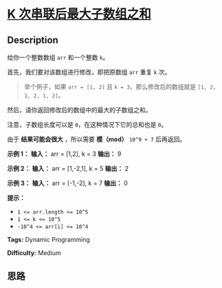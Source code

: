 # [K 次串联后最大子数组之和][title]

## Description

给你一个整数数组 `arr` 和一个整数 `k`。

首先，我们要对该数组进行修改，即把原数组 `arr` 重复 `k` 次。

> 举个例子，如果 `arr = [1, 2]` 且 `k = 3`，那么修改后的数组就是 `[1, 2, 1, 2, 1, 2]`。

然后，请你返回修改后的数组中的最大的子数组之和。

注意，子数组长度可以是 `0`，在这种情况下它的总和也是 `0`。

由于  **结果可能会很大** ，所以需要 **模（mod）**  `10^9 + 7` 后再返回。



**示例 1：**
            **输入：** arr = [1,2], k = 3    **输出：** 9    

**示例 2：**
            **输入：** arr = [1,-2,1], k = 5    **输出：** 2    

**示例 3：**
            **输入：** arr = [-1,-2], k = 7    **输出：** 0    



**提示：**

  * `1 <= arr.length <= 10^5`
  * `1 <= k <= 10^5`
  * `-10^4 <= arr[i] <= 10^4`


**Tags:** Dynamic Programming

**Difficulty:** Medium

## 思路

[title]: https://leetcode-cn.com/problems/k-concatenation-maximum-sum
